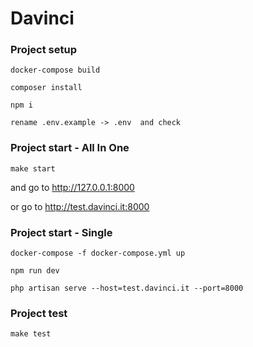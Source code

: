 # Davinci


### Project setup

```
docker-compose build
```

```
composer install
```

```
npm i
```

```
rename .env.example -> .env  and check
```


### Project start - All In One

```
make start
```

and go to http://127.0.0.1:8000

or  go to http://test.davinci.it:8000


### Project start - Single

```
docker-compose -f docker-compose.yml up
```

```
npm run dev
```

```
php artisan serve --host=test.davinci.it --port=8000
```

### Project test

```
make test
```